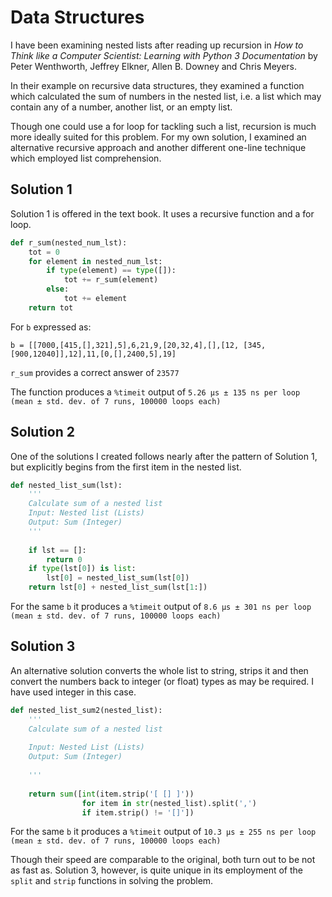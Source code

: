 # Data Structures

I have been examining nested lists after reading up recursion in _How to Think like a Computer Scientist: Learning with Python 3 Documentation_ by Peter Wenthworth, Jeffrey Elkner, Allen B. Downey and Chris Meyers.

In their example on recursive data structures, they examined a function which calculated the sum of numbers in the nested list, i.e. a list which may contain any of a number, another list, or an empty list.

Though one could use a for loop for tackling such a list, recursion is much more ideally suited for this problem. For my own solution, I examined an alternative recursive approach and another different one-line technique which employed list comprehension.

## Solution 1

Solution 1 is offered in the text book. It uses a recursive function and a for loop.

```python
def r_sum(nested_num_lst):
    tot = 0
    for element in nested_num_lst:
        if type(element) == type([]):
            tot += r_sum(element)
        else:
            tot += element
    return tot
```

For `b` expressed as:
```
b = [[7000,[415,[],321],5],6,21,9,[20,32,4],[],[12, [345,[900,12040]],12],11,[0,[],2400,5],19]
```
`r_sum` provides a correct answer of `23577`

The function produces a `%timeit` output of `5.26 µs ± 135 ns per loop (mean ± std. dev. of 7 runs, 100000 loops each)`


## Solution 2
One of the solutions I created follows nearly after the pattern of Solution 1, but explicitly begins from the first item in the nested list.

```python
def nested_list_sum(lst):
    '''
    Calculate sum of a nested list
    Input: Nested list (Lists)
    Output: Sum (Integer)
    '''
    
    if lst == []:
        return 0
    if type(lst[0]) is list:
        lst[0] = nested_list_sum(lst[0])
    return lst[0] + nested_list_sum(lst[1:])
```

For the same `b` it produces a `%timeit` output of `8.6 µs ± 301 ns per loop (mean ± std. dev. of 7 runs, 100000 loops each)`

## Solution 3
An alternative solution converts the whole list to string, strips it and then convert the numbers back to integer (or float) types as may be required. I have used integer in this case.

```python
def nested_list_sum2(nested_list):
    '''
    Calculate sum of a nested list
    
    Input: Nested List (Lists)
    Output: Sum (Integer)
    
    '''
    
    return sum([int(item.strip('[ [] ]')) 
                for item in str(nested_list).split(',') 
                if item.strip() != '[]'])
```

For the same `b` it produces a `%timeit` output of `10.3 µs ± 255 ns per loop (mean ± std. dev. of 7 runs, 100000 loops each)`

Though their speed are comparable to the original, both turn out to be not as fast as. Solution 3, however, is quite unique in its employment of the `split` and `strip` functions in solving the problem.
